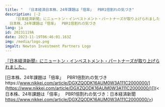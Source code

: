 ```yaml
---
title: "  『日本経済日本株、24年課題は「倍率」　 PBR1倍割れの気づき"
description: |-2
    『日本経済新聞』にニュートン・インベストメント・パートナーズが取り上げられました。
  日本株、24年課題は「倍率」　 PBR1倍割れの気づき
lang: ja
id: 20231119A
date: 2023-11-19T06:46:01.163Z
img: /media/logo.png
imgalt: Newton Investment Partners Logo
---
```

[  『日本経済新聞』にニュートン・インベストメント・パートナーズが取り上げられました。](https://www.nikkei.com/article/DGXZQODK16AUM0W3A111C2000000/)

[日本株、24年課題は「倍率」　 PBR1倍割れの気づきhttps://www.nikkei.com/article/DGXZQODK16AUM0W3A111C2000000/](https://www.nikkei.com/article/DGXZQODK16AUM0W3A111C2000000/)[](<日本株、24年課題は「倍率」　 PBR1倍割れの気づき：日本経済新聞 https://www.nikkei.com/article/DGXZQODK16AUM0W3A111C2000000/>)
